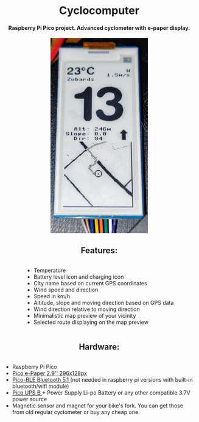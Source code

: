 <h1 align="center">
    Cyclocomputer
</h1>
<h4 align="center">
    Raspberry Pi Pico project. Advanced cyclometer with e-paper display.
</h4>
<p align="center">
    <img src="outside_pico/preview1.png">
</p>
<h2 align="center">Features:</h2>
<div align="center">
    <div align="left" style="display: inline-block;">
        <ul>
            <li>Temperature</li>
            <li>Battery level icon and charging icon</li>
            <li>City name based on current GPS coordinates</li>
            <li>Wind speed and direction</li>
            <li>Speed in km/h</li>
            <li>Altitude, slope and moving direction based on GPS data</li>
            <li>Wind direction relative to moving direction</li>
            <li>Minimalistic map preview of your vicinity</li>
            <li>Selected route displaying on the map preview</li>
        </ul>
    </div>
</div>

<h2 align="center">Hardware:</h2>
<div align="center">
    <div align="left" style="display: inline-block;">
        <ul>
            <li>Raspberry Pi Pico</li>
            <li>
                <a href="https://www.waveshare.com/wiki/Pico-ePaper-2.9">
                    Pico e-Paper 2.9'' 296x128px
                </a>
            </li>
            <li>
                <a href="https://waveshare.com/wiki/Pico-BLE">
                    Pico-BLE Bluetooth 5.1
                </a>
                (not needed in raspberry pi versions with built-in bluetooth/wifi module)
            </li>
            <li>
                <a href="https://www.waveshare.com/wiki/Pico-UPS-B">
                    Pico UPS B
                </a>
                + Power Supply Li-po Battery or any other compatible 3.7V power source
            </li>
            <li>
                Magnetic sensor and magnet for your bike's fork. You can get those from old regular cyclometer or buy any cheap one.  
            </li>
        </ul>
    </div>
</div>
